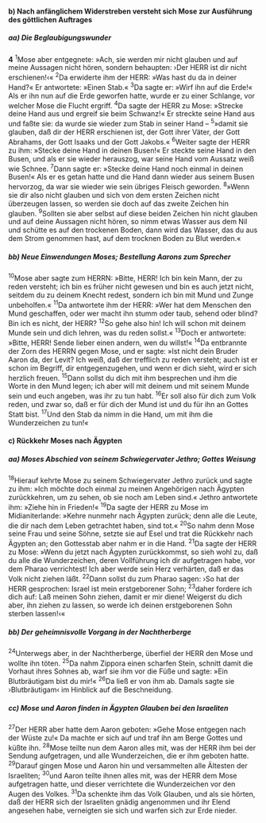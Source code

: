 #### b) Nach anfänglichem Widerstreben versteht sich Mose zur Ausführung des göttlichen Auftrages

##### aa) Die Beglaubigungswunder

__4__
<sup>1</sup>Mose aber entgegnete: »Ach, sie werden mir nicht glauben und auf meine Aussagen nicht hören, sondern behaupten: ›Der HERR ist dir nicht erschienen!‹«
<sup>2</sup>Da erwiderte ihm der HERR: »Was hast du da in deiner Hand?« Er antwortete: »Einen Stab.«
<sup>3</sup>Da sagte er: »Wirf ihn auf die Erde!« Als er ihn nun auf die Erde geworfen hatte, wurde er zu einer Schlange, vor welcher Mose die Flucht ergriff.
<sup>4</sup>Da sagte der HERR zu Mose: »Strecke deine Hand aus und ergreif sie beim Schwanz!« Er streckte seine Hand aus und faßte sie: da wurde sie wieder zum Stab in seiner Hand –
<sup>5</sup>»damit sie glauben, daß dir der HERR erschienen ist, der Gott ihrer Väter, der Gott Abrahams, der Gott Isaaks und der Gott Jakobs.«
<sup>6</sup>Weiter sagte der HERR zu ihm: »Stecke deine Hand in deinen Busen!« Er steckte seine Hand in den Busen, und als er sie wieder herauszog, war seine Hand vom Aussatz weiß wie Schnee.
<sup>7</sup>Dann sagte er: »Stecke deine Hand noch einmal in deinen Busen!« Als er es getan hatte und die Hand dann wieder aus seinem Busen hervorzog, da war sie wieder wie sein übriges Fleisch geworden.
<sup>8</sup>»Wenn sie dir also nicht glauben und sich von dem ersten Zeichen nicht überzeugen lassen, so werden sie doch auf das zweite Zeichen hin glauben.
<sup>9</sup>Sollten sie aber selbst auf diese beiden Zeichen hin nicht glauben und auf deine Aussagen nicht hören, so nimm etwas Wasser aus dem Nil und schütte es auf den trockenen Boden, dann wird das Wasser, das du aus dem Strom genommen hast, auf dem trocknen Boden zu Blut werden.«

##### bb) Neue Einwendungen Moses; Bestellung Aarons zum Sprecher

<sup>10</sup>Mose aber sagte zum HERRN: »Bitte, HERR! Ich bin kein Mann, der zu reden versteht; ich bin es früher nicht gewesen und bin es auch jetzt nicht, seitdem du zu deinem Knecht redest, sondern ich bin mit Mund und Zunge unbeholfen.«
<sup>11</sup>Da antwortete ihm der HERR: »Wer hat dem Menschen den Mund geschaffen, oder wer macht ihn stumm oder taub, sehend oder blind? Bin ich es nicht, der HERR?
<sup>12</sup>So gehe also hin! Ich will schon mit deinem Munde sein und dich lehren, was du reden sollst.«
<sup>13</sup>Doch er antwortete: »Bitte, HERR! Sende lieber einen andern, wen du willst!«
<sup>14</sup>Da entbrannte der Zorn des HERRN gegen Mose, und er sagte: »Ist nicht dein Bruder Aaron da, der Levit? Ich weiß, daß der trefflich zu reden versteht; auch ist er schon im Begriff, dir entgegenzugehen, und wenn er dich sieht, wird er sich herzlich freuen.
<sup>15</sup>Dann sollst du dich mit ihm besprechen und ihm die Worte in den Mund legen; ich aber will mit deinem und mit seinem Munde sein und euch angeben, was ihr zu tun habt.
<sup>16</sup>Er soll also für dich zum Volk reden, und zwar so, daß er für dich der Mund ist und du für ihn an Gottes Statt bist.
<sup>17</sup>Und den Stab da nimm in die Hand, um mit ihm die Wunderzeichen zu tun!«

#### c) Rückkehr Moses nach Ägypten

##### aa) Moses Abschied von seinem Schwiegervater Jethro; Gottes Weisung

<sup>18</sup>Hierauf kehrte Mose zu seinem Schwiegervater Jethro zurück und sagte zu ihm: »Ich möchte doch einmal zu meinen Angehörigen nach Ägypten zurückkehren, um zu sehen, ob sie noch am Leben sind.« Jethro antwortete ihm: »Ziehe hin in Frieden!«
<sup>19</sup>Da sagte der HERR zu Mose im Midianiterlande: »Kehre nunmehr nach Ägypten zurück; denn alle die Leute, die dir nach dem Leben getrachtet haben, sind tot.«
<sup>20</sup>So nahm denn Mose seine Frau und seine Söhne, setzte sie auf Esel und trat die Rückkehr nach Ägypten an; den Gottesstab aber nahm er in die Hand.
<sup>21</sup>Da sagte der HERR zu Mose: »Wenn du jetzt nach Ägypten zurückkommst, so sieh wohl zu, daß du alle die Wunderzeichen, deren Vollführung ich dir aufgetragen habe, vor dem Pharao verrichtest! Ich aber werde sein Herz verhärten, daß er das Volk nicht ziehen läßt.
<sup>22</sup>Dann sollst du zum Pharao sagen: ›So hat der HERR gesprochen: Israel ist mein erstgeborener Sohn;
<sup>23</sup>daher fordere ich dich auf: Laß meinen Sohn ziehen, damit er mir diene! Weigerst du dich aber, ihn ziehen zu lassen, so werde ich deinen erstgeborenen Sohn sterben lassen!‹«

##### bb) Der geheimnisvolle Vorgang in der Nachtherberge

<sup>24</sup>Unterwegs aber, in der Nachtherberge, überfiel der HERR den Mose und wollte ihn töten.
<sup>25</sup>Da nahm Zippora einen scharfen Stein, schnitt damit die Vorhaut ihres Sohnes ab, warf sie ihm vor die Füße und sagte: »Ein Blutbräutigam bist du mir!«
<sup>26</sup>Da ließ er von ihm ab. Damals sagte sie ›Blutbräutigam‹ im Hinblick auf die Beschneidung.

##### cc) Mose und Aaron finden in Ägypten Glauben bei den Israeliten

<sup>27</sup>Der HERR aber hatte dem Aaron geboten: »Gehe Mose entgegen nach der Wüste zu!« Da machte er sich auf und traf ihn am Berge Gottes und küßte ihn.
<sup>28</sup>Mose teilte nun dem Aaron alles mit, was der HERR ihm bei der Sendung aufgetragen, und alle Wunderzeichen, die er ihm geboten hatte.
<sup>29</sup>Darauf gingen Mose und Aaron hin und versammelten alle Ältesten der Israeliten;
<sup>30</sup>und Aaron teilte ihnen alles mit, was der HERR dem Mose aufgetragen hatte, und dieser verrichtete die Wunderzeichen vor den Augen des Volkes.
<sup>31</sup>Da schenkte ihm das Volk Glauben, und als sie hörten, daß der HERR sich der Israeliten gnädig angenommen und ihr Elend angesehen habe, verneigten sie sich und warfen sich zur Erde nieder.